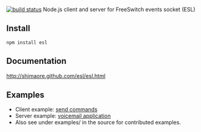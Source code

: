 [![build status](https://secure.travis-ci.org/shimaore/esl.png)](http://travis-ci.org/shimaore/esl)
Node.js client and server for FreeSwitch events socket (ESL)

Install
-------

    npm install esl

Documentation
-------------

  http://shimaore.github.com/esl/esl.html

Examples
--------

* Client example: [send commands](https://github.com/shimaore/ccnq3/blob/master/applications/freeswitch/agents/freeswitch.coffee)
* Server example: [voicemail application](https://github.com/shimaore/ccnq3/tree/master/applications/voicemail/node/)
* Also see under examples/ in the source for contributed examples.

